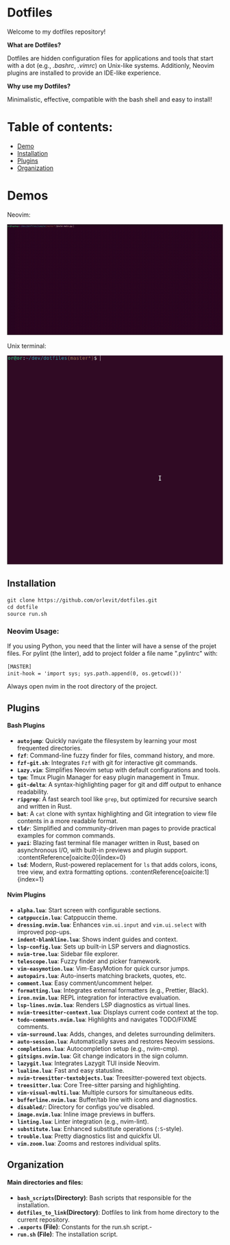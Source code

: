 # Dotfiles

Welcome to my dotfiles repository!

**What are Dotfiles?** 

Dotfiles are hidden configuration files for applications and tools that start with a dot (e.g., *.bashrc*, *.vimrc*) on Unix-like systems. 
Additionly, Neovim plugins are installed to provide an IDE-like experience.


**Why use my Dotfiles?**

Minimalistic, effective, compatible with the bash shell and easy to install!

# Table of contents:
- [Demo](#Demo)
- [Installation](#Installation)
- [Plugins](#Plugins)
- [Organization](#Organization)

# Demos

Neovim:

![](https://github.com/orlevit/dotfiles/blob/master/images/neovim_demo.gif)

Unix terminal:

![](https://github.com/orlevit/dotfiles/blob/master/images/dotfiles_demo.gif)

## Installation
```
git clone https://github.com/orlevit/dotfiles.git
cd dotfile 
source run.sh
```
### Neovim Usage:
If you using Python, you need that the linter will have a sense of the projet files.
For pylint (the linter), add to project folder a file name ".pylintrc" with:

```
[MASTER]
init-hook = 'import sys; sys.path.append(0, os.getcwd())'
```

Always open nvim in the root directory of the project.

## Plugins

#### Bash Plugins
- **`autojump`**: Quickly navigate the filesystem by learning your most frequented directories.
- **`fzf`**: Command-line fuzzy finder for files, command history, and more.
- **`fzf-git.sh`**: Integrates `Fzf` with git for interactive git commands.
- **`Lazy.vim`**: Simplifies Neovim setup with default configurations and tools.
- **`tpm`**: Tmux Plugin Manager for easy plugin management in Tmux.
- **`git-delta`**: A syntax-highlighting pager for git and diff output to enhance readability.
- **`ripgrep`**: A fast search tool like `grep`, but optimized for recursive search and written in Rust.
- **`bat`**: A `cat` clone with syntax highlighting and Git integration to view file contents in a more readable format.
- **`tldr`**: Simplified and community-driven man pages to provide practical examples for common commands.
- **`yazi`**: Blazing fast terminal file manager written in Rust, based on asynchronous I/O, with built-in previews and plugin support. :contentReference[oaicite:0]{index=0}  
- **`lsd`**: Modern, Rust-powered replacement for `ls` that adds colors, icons, tree view, and extra formatting options. :contentReference[oaicite:1]{index=1}  

#### Nvim Plugins
- **`alpha.lua`**: Start screen with configurable sections.  
- **`catppuccin.lua`**: Catppuccin theme.  
- **`dressing.nvim.lua`**: Enhances `vim.ui.input` and `vim.ui.select` with improved pop-ups.  
- **`indent-blankline.lua`**: Shows indent guides and context.  
- **`lsp-config.lua`**: Sets up built-in LSP servers and diagnostics.  
- **`nvim-tree.lua`**: Sidebar file explorer.  
- **`telescope.lua`**: Fuzzy finder and picker framework.  
- **`vim-easymotion.lua`**: Vim-EasyMotion for quick cursor jumps.  
- **`autopairs.lua`**: Auto-inserts matching brackets, quotes, etc.  
- **`comment.lua`**: Easy comment/uncomment helper.  
- **`formatting.lua`**: Integrates external formatters (e.g., Prettier, Black).  
- **`iron.nvim.lua`**: REPL integration for interactive evaluation.  
- **`lsp-lines.nvim.lua`**: Renders LSP diagnostics as virtual lines.  
- **`nvim-treesitter-context.lua`**: Displays current code context at the top.  
- **`todo-comments.nvim.lua`**: Highlights and navigates TODO/FIXME comments.  
- **`vim-surround.lua`**: Adds, changes, and deletes surrounding delimiters.  
- **`auto-session.lua`**: Automatically saves and restores Neovim sessions.  
- **`completions.lua`**: Autocompletion setup (e.g., nvim-cmp).  
- **`gitsigns.nvim.lua`**: Git change indicators in the sign column.  
- **`lazygit.lua`**: Integrates Lazygit TUI inside Neovim.  
- **`lualine.lua`**: Fast and easy statusline.  
- **`nvim-treesitter-textobjects.lua`**: Treesitter-powered text objects.  
- **`treesitter.lua`**: Core Tree-sitter parsing and highlighting.  
- **`vim-visual-multi.lua`**: Multiple cursors for simultaneous edits.  
- **`bufferline.nvim.lua`**: Buffer/tab line with icons and diagnostics.  
- **`disabled/`**: Directory for configs you’ve disabled.  
- **`image.nvim.lua`**: Inline image previews in buffers.  
- **`linting.lua`**: Linter integration (e.g., nvim-lint).  
- **`substitute.lua`**: Enhanced substitute operations (`:S`-style).  
- **`trouble.lua`**: Pretty diagnostics list and quickfix UI.  
- **`vim.zoom.lua`**: Zooms and restores individual splits.  

## Organization
#### Main directories and files:
- **`bash_scripts`(Directory)**: Bash scripts that responsible for the installation.
- **`dotfiles_to_link`(Directory)**: Dotfiles to link from home directory to the current repository.
- **`.exports` (File)**: Constants for the run.sh script.- 
- **`run.sh` (File)**: The installation script.
